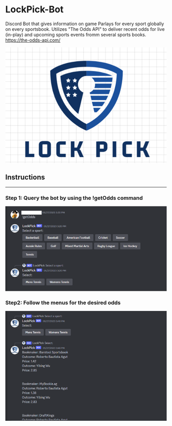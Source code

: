 # LockPick-Bot
Discord Bot that gives information on game Parlays for every sport globally on every sportsbook. 
Utilizes "The Odds API" to deliver recent odds for live (in-play) and upcoming sports events fromm several sports books. 
https://the-odds-api.com/

![ALT Lockpick Bot Logo](./Images/logo.png)


## Instructions
----------------------
### Step 1: Query the bot by using the !getOdds command

![ALT Lockpick Bot Logo](./Images/step1.png)

### Step2: Follow the menus for the desired odds

![ALT Lockpick Bot Logo](./Images/step2.png)
